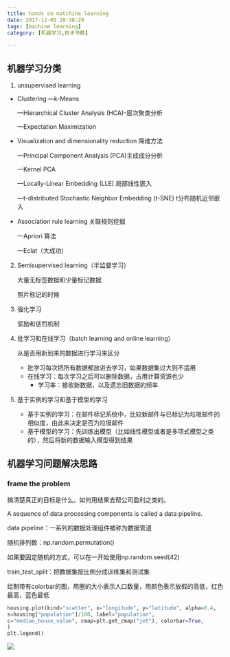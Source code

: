 ```yaml
---
title: hands on matchine learning
date: 2017-12-05 20:38:29
tags: [machine learning]
category: [机器学习,技术书籍]

---
```


## 机器学习分类

1. unsupervised learning

* Clustering —k-Means

  —Hierarchical Cluster Analysis (HCA)-层次聚类分析

  ​—Expectation Maximization 

* Visualization and dimensionality reduction 降维方法

  —Principal Component Analysis (PCA)主成成分分析

  —Kernel PCA 

  —Locally-Linear Embedding (LLE) 局部线性嵌入

  —t-distributed Stochastic Neighbor Embedding (t-SNE)  t分布随机近邻嵌入

* Association rule learning 关联规则挖掘

  —Apriori 算法

  —Eclat（大成功）

2. Semisupervised learning（半监督学习）

   大量无标签数据和少量标记数据

   照片标记的时候

3. 强化学习

   奖励和惩罚机制

4. 批学习和在线学习（batch learning and online learning）

   从是否用新到来的数据进行学习来区分

   * 批学习每次把所有数据都放进去学习，如果数据集过大则不适用
   * 在线学习：每次学习之后可以删除数据，占用计算资源也少
     * 学习率：接收新数据，以及遗忘旧数据的频率

5. 基于实例的学习和基于模型的学习

   * 基于实例的学习：在邮件标记系统中，比较新邮件与已标记为垃圾邮件的相似度，由此来决定是否为垃圾邮件
   * 基于模型的学习：先训练出模型（比如线性模型或者是多项式模型之类的），然后将新的数据输入模型得到结果
## 机器学习问题解决思路

### frame the problem

搞清楚真正的目标是什么。如何用结果去帮公司盈利之类的。

A sequence of data processing components is called a data pipeline.

data pipeline：一系列的数据处理组件被称为数据管道



随机排列数：np.random.permutation()

如果要固定随机的方式，可以在一开始使用np.random.seed(42)

train_test_split：把数据集按比例分成训练集和测试集

绘制带有colorbar的图，用圈的大小表示人口数量，用颜色表示放假的高低，红色最高，蓝色最低

```python
housing.plot(kind="scatter", x="longitude", y="latitude", alpha=0.4,
s=housing["population"]/100, label="population",
c="median_house_value", cmap=plt.get_cmap("jet"), colorbar=True,
)
plt.legend()
```

![](http://ooi9t4tvk.bkt.clouddn.com/17-12-7/30392919.jpg)


